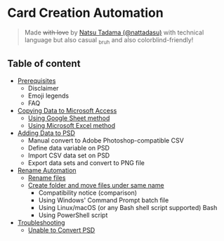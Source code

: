 # Card Creation Automation

> Made ~~with love~~ by [Natsu Tadama (@nattadasu)](https://myanimelist.net/profile/nattadasu) with technical language but also casual <sub>bruh</sub> and also colorblind-friendly!

## Table of content

* [Prerequisites](prerequisites/readme.md)
  * Disclaimer
  * Emoji legends
  * FAQ
* [Copying Data to Microsoft Access](copy_data/readme.md)
  * [Using Google Sheet method](copy_data/google_sheet.md)
  * [Using Microsoft Excel method](copy_data/office_excel.md)
* [Adding Data to PSD](data_input/readme.md)
  * Manual convert to Adobe Photoshop-compatible CSV
  * Define data variable on PSD
  * Import CSV data set on PSD
  * Export data sets and convert to PNG file
* [Rename Automation](rename/readme.md)
  * [Rename files](rename/file_rename/readme.md)
  * [Create folder and move files under same name](rename/create_folder/readme.md)
    * Compatibility notice (comparison)
    * Using Windows' Command Prompt batch file
    * Using Linux/macOS (or any Bash shell script supported) Bash
    * Using PowerShell script
* [Troubleshooting](troubleshooting/readme.md)
  * [Unable to Convert PSD](troubleshooting/photoshop/cant_export.md)